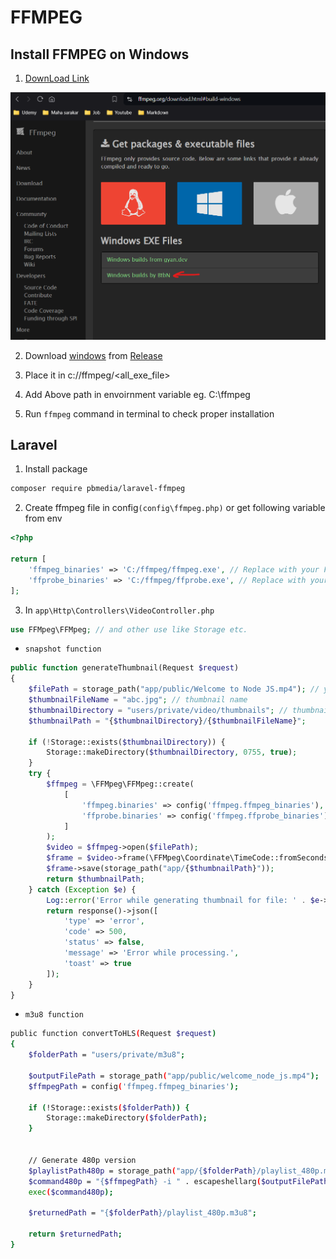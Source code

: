 # FFMPEG

## Install FFMPEG on Windows

1. [DownLoad Link](https://www.ffmpeg.org/download.html)

![image info](../assets/ffmpeg-org-download.png)

2. Download [windows](https://github.com/BtbN/FFmpeg-Builds/releases/download/latest/ffmpeg-master-latest-win64-gpl.zip) from [Release](https://github.com/BtbN/FFmpeg-Builds/releases)

3. Place it in c://ffmpeg/<all_exe_file>
4. Add Above path in envoirnment variable eg. C:\ffmpeg
5. Run `ffmpeg` command in terminal to check proper installation

## Laravel

1. Install package

```bash
composer require pbmedia/laravel-ffmpeg
```

2. Create ffmpeg file in config`(config\ffmpeg.php)` or get following variable from env

```php
<?php

return [
    'ffmpeg_binaries' => 'C:/ffmpeg/ffmpeg.exe', // Replace with your FFmpeg path
    'ffprobe_binaries' => 'C:/ffmpeg/ffprobe.exe', // Replace with your FFmpeg path
];
```

3. In `app\Http\Controllers\VideoController.php`

```php
use FFMpeg\FFMpeg; // and other use like Storage etc.
```

- `snapshot function`

```php
public function generateThumbnail(Request $request)
{
    $filePath = storage_path("app/public/Welcome to Node JS.mp4"); // your video file path
    $thumbnailFileName = "abc.jpg"; // thumbnail name
    $thumbnailDirectory = "users/private/video/thumbnails"; // thumbnail path
    $thumbnailPath = "{$thumbnailDirectory}/{$thumbnailFileName}";

    if (!Storage::exists($thumbnailDirectory)) {
        Storage::makeDirectory($thumbnailDirectory, 0755, true);
    }
    try {
        $ffmpeg = \FFMpeg\FFMpeg::create(
            [
                'ffmpeg.binaries' => config('ffmpeg.ffmpeg_binaries'),
                'ffprobe.binaries' => config('ffmpeg.ffprobe_binaries'),
            ]
        );
        $video = $ffmpeg->open($filePath);
        $frame = $video->frame(\FFMpeg\Coordinate\TimeCode::fromSeconds(25));
        $frame->save(storage_path("app/{$thumbnailPath}"));
        return $thumbnailPath;
    } catch (Exception $e) {
        Log::error('Error while generating thumbnail for file: ' . $e->getMessage());
        return response()->json([
            'type' => 'error',
            'code' => 500,
            'status' => false,
            'message' => 'Error while processing.',
            'toast' => true
        ]);
    }
}
```

- `m3u8 function`

```bash
public function convertToHLS(Request $request)
{
    $folderPath = "users/private/m3u8";

    $outputFilePath = storage_path("app/public/welcome_node_js.mp4");
    $ffmpegPath = config('ffmpeg.ffmpeg_binaries');

    if (!Storage::exists($folderPath)) {
        Storage::makeDirectory($folderPath);
    }


    // Generate 480p version
    $playlistPath480p = storage_path("app/{$folderPath}/playlist_480p.m3u8");
    $command480p = "{$ffmpegPath} -i " . escapeshellarg($outputFilePath) . " -vf scale=w=854:h=480 -c:a copy -start_number 0 -hls_time 10 -hls_list_size 0 -f hls " . escapeshellarg($playlistPath480p);
    exec($command480p);

    $returnedPath = "{$folderPath}/playlist_480p.m3u8";

    return $returnedPath;
}
```
